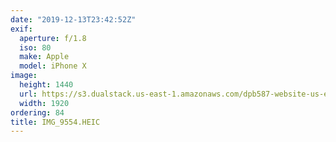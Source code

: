```yaml
---
date: "2019-12-13T23:42:52Z"
exif:
  aperture: f/1.8
  iso: 80
  make: Apple
  model: iPhone X
image:
  height: 1440
  url: https://s3.dualstack.us-east-1.amazonaws.com/dpb587-website-us-east-1/asset/gallery/2019-south-america/fb4cfb4f-d0b2-8711-1b8f-27b9ee3dc21d~1920.jpg
  width: 1920
ordering: 84
title: IMG_9554.HEIC
---
```

